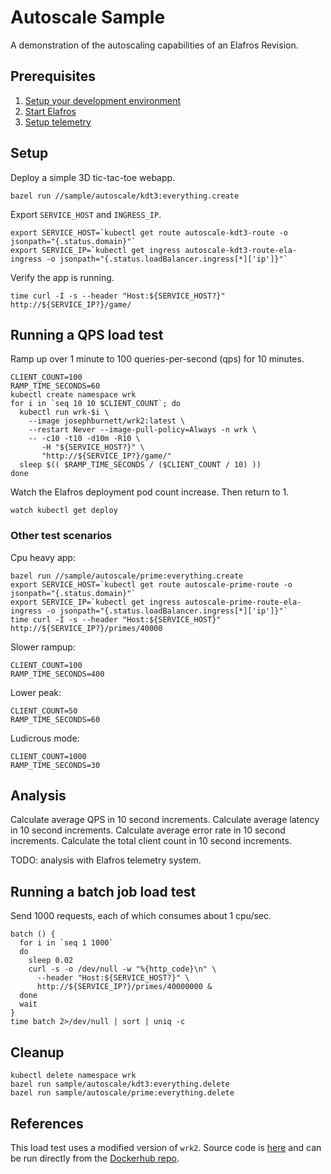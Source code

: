 # Autoscale Sample

A demonstration of the autoscaling capabilities of an Elafros Revision.

## Prerequisites

1. [Setup your development environment](../../DEVELOPMENT.md#getting-started)
2. [Start Elafros](../../README.md#start-elafros)
3. [Setup telemetry](../../docs/telemetry.md)

## Setup

Deploy a simple 3D tic-tac-toe webapp.

```shell
bazel run //sample/autoscale/kdt3:everything.create
```

Export `SERVICE_HOST` and `INGRESS_IP`.

```shell
export SERVICE_HOST=`kubectl get route autoscale-kdt3-route -o jsonpath="{.status.domain}"`
export SERVICE_IP=`kubectl get ingress autoscale-kdt3-route-ela-ingress -o jsonpath="{.status.loadBalancer.ingress[*]['ip']}"`
```

Verify the app is running.

```shell
time curl -I -s --header "Host:${SERVICE_HOST?}" http://${SERVICE_IP?}/game/
```

## Running a QPS load test

Ramp up over 1 minute to 100 queries-per-second (qps) for 10 minutes.

```shell
CLIENT_COUNT=100
RAMP_TIME_SECONDS=60
kubectl create namespace wrk
for i in `seq 10 10 $CLIENT_COUNT`; do
  kubectl run wrk-$i \
    --image josephburnett/wrk2:latest \
    --restart Never --image-pull-policy=Always -n wrk \
    -- -c10 -t10 -d10m -R10 \
       -H "${SERVICE_HOST?}" \
       "http://${SERVICE_IP?}/game/"
  sleep $(( $RAMP_TIME_SECONDS / ($CLIENT_COUNT / 10) ))
done
```

Watch the Elafros deployment pod count increase.  Then return to 1.

```shell
watch kubectl get deploy
```

### Other test scenarios

Cpu heavy app:

```
bazel run //sample/autoscale/prime:everything.create
export SERVICE_HOST=`kubectl get route autoscale-prime-route -o jsonpath="{.status.domain}"`
export SERVICE_IP=`kubectl get ingress autoscale-prime-route-ela-ingress -o jsonpath="{.status.loadBalancer.ingress[*]['ip']}"`
time curl -I -s --header "Host:${SERVICE_HOST}" http://${SERVICE_IP?}/primes/40000
```

Slower rampup:

```shell
CLIENT_COUNT=100
RAMP_TIME_SECONDS=400
```

Lower peak:

```shell
CLIENT_COUNT=50
RAMP_TIME_SECONDS=60
```

Ludicrous mode:

```shell
CLIENT_COUNT=1000
RAMP_TIME_SECONDS=30
```

## Analysis

Calculate average QPS in 10 second increments.
Calculate average latency in 10 second increments.
Calculate average error rate in 10 second increments.
Calculate the total client count in 10 second increments.

TODO: analysis with Elafros telemetry system.

## Running a batch job load test

Send 1000 requests, each of which consumes about 1 cpu/sec.

```shell
batch () {
  for i in `seq 1 1000`
  do
    sleep 0.02
    curl -s -o /dev/null -w "%{http_code}\n" \
      --header "Host:${SERVICE_HOST?}" \
      http://${SERVICE_IP?}/primes/40000000 &
  done
  wait
}
time batch 2>/dev/null | sort | uniq -c
```

## Cleanup

```shell
kubectl delete namespace wrk
bazel run sample/autoscale/kdt3:everything.delete
bazel run sample/autoscale/prime:everything.delete
```

## References

This load test uses a modified version of `wrk2`.  Source code is [here](https://github.com/josephburnett/wrk2) and can be run directly from the [Dockerhub repo](https://hub.docker.com/r/josephburnett/wrk2/).
